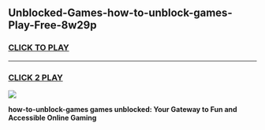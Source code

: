
## Unblocked-Games-how-to-unblock-games-Play-Free-8w29p
<h3>
<a href="https://premium76.site?title=how-to-unblock-games&ref=15A">CLICK TO PLAY</a></h3>
<hr>

<h3>
<a href="https://premium76.site?title=how-to-unblock-games&ref=15A">CLICK 2 PLAY</a>
  
</h3>

<a href="https://premium76.site?title=how-to-unblock-games&ref=15A"><img src="https://clearcache.store/games.png"></a>


**how-to-unblock-games games unblocked: Your Gateway to Fun and Accessible Online Gaming**
